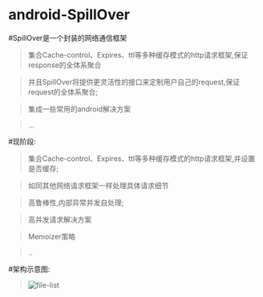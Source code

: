 android-SpillOver
=================

#SpillOver是一个封装的网络通信框架

>集合Cache-control、Expires、ttl等多种缓存模式的http请求框架,保证response的全体系聚合

>并且SpillOver将提供更灵活性的接口来定制用户自己的request,保证request的全体系聚合;

>集成一些常用的android解决方案

>...


#现阶段:

>集合Cache-control、Expires、ttl等多种缓存模式的http请求框架,并设置是否缓存;

>如同其他网络请求框架一样处理具体请求细节

>高鲁棒性,内部异常并发自处理;

>高并发请求解决方案

>Memoizer策略

>..

#架构示意图:

>![file-list](http://img2.ph.126.net/_egLJ2FHGx94wOUgn1XW-g==/6597629418077063645.jpg)
